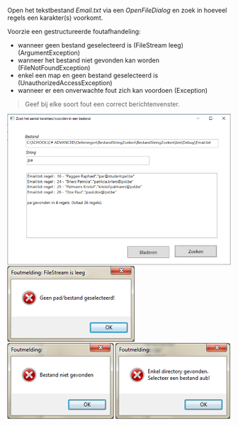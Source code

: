 Open het tekstbestand *Email.txt* via een *OpenFileDialog* en zoek in hoeveel regels een karakter(s) voorkomt.

Voorzie een gestructureerde foutafhandeling:
-   wanneer geen bestand geselecteerd is (FileStream leeg) (ArgumentException)
-   wanneer het bestand niet gevonden kan worden (FileNotFoundException)
-   enkel een map en geen bestand geselecteerd is (UnauthorizedAccessException)
-   wanneer er een onverwachte fout zich kan voordoen (Exception)

> Geef bij elke soort fout een correct berichtenvenster.

![](./media/image1.png)
![](./media/image2.png)
![](./media/image3.png)
![](./media/image4.png)